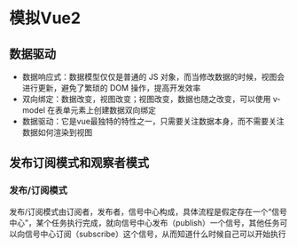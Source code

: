 # 模拟Vue2

## 数据驱动

+ 数据响应式：数据模型仅仅是普通的 JS 对象，而当修改数据的时候，视图会进行更新，避免了繁琐的 DOM 操作，提高开发效率
+ 双向绑定：数据改变，视图改变；视图改变，数据也随之改变，可以使用 v-model 在表单元素上创建数据双向绑定
+ 数据驱动：它是vue最独特的特性之一，只需要关注数据本身，而不需要关注数据如何渲染到视图

## 发布订阅模式和观察者模式

### 发布/订阅模式

发布/订阅模式由订阅者，发布者，信号中心构成，具体流程是假定存在一个“信号中心”，某个任务执行完成，就向信号中心发布（publish）一个信号，其他任务可以向信号中心订阅（subscribe）这个信号，从而知道什么时候自己可以开始执行

